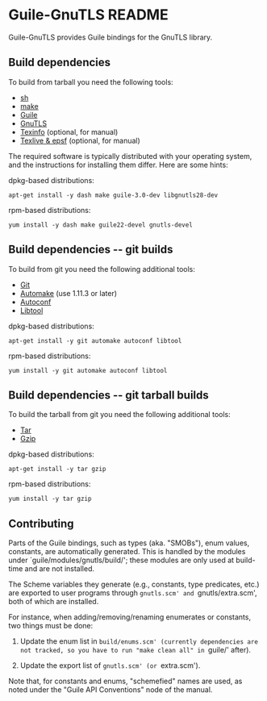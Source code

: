 # Guile-GnuTLS README

Guile-GnuTLS provides Guile bindings for the GnuTLS library.

## Build dependencies

To build from tarball you need the following tools:

* [sh](https://www.gnu.org/software/bash/)
* [make](https://www.gnu.org/software/make/)
* [Guile](https://www.gnu.org/software/guile/)
* [GnuTLS](https://www.gnu.org/software/gnutls/)
* [Texinfo](https://www.gnu.org/software/texinfo/) (optional, for manual)
* [Texlive & epsf](https://www.tug.org/texlive/) (optional, for manual)

The required software is typically distributed with your operating
system, and the instructions for installing them differ.  Here are
some hints:

dpkg-based distributions:
```
apt-get install -y dash make guile-3.0-dev libgnutls28-dev
```

rpm-based distributions:
```
yum install -y dash make guile22-devel gnutls-devel
```

## Build dependencies -- git builds

To build from git you need the following additional tools:

* [Git](https://git-scm.com/)
* [Automake](https://www.gnu.org/software/automake/) (use 1.11.3 or later)
* [Autoconf](https://www.gnu.org/software/autoconf/)
* [Libtool](https://www.gnu.org/software/libtool/)

dpkg-based distributions:
```
apt-get install -y git automake autoconf libtool
```

rpm-based distributions:
```
yum install -y git automake autoconf libtool
```

## Build dependencies -- git tarball builds

To build the tarball from git you need the following additional tools:

* [Tar](https://www.gnu.org/software/tar/)
* [Gzip](https://www.gnu.org/software/gzip/)

dpkg-based distributions:
```
apt-get install -y tar gzip
```

rpm-based distributions:
```
yum install -y tar gzip
```

## Contributing

Parts of the Guile bindings, such as types (aka. "SMOBs"), enum
values, constants, are automatically generated.  This is handled by
the modules under `guile/modules/gnutls/build/'; these modules are
only used at build-time and are not installed.

The Scheme variables they generate (e.g., constants, type predicates,
etc.) are exported to user programs through `gnutls.scm' and
`gnutls/extra.scm', both of which are installed.

For instance, when adding/removing/renaming enumerates or constants,
two things must be done:

 1. Update the enum list in `build/enums.scm' (currently dependencies
    are not tracked, so you have to run "make clean all" in `guile/'
    after).

 2. Update the export list of `gnutls.scm' (or `extra.scm').

Note that, for constants and enums, "schemefied" names are used, as
noted under the "Guile API Conventions" node of the manual.
